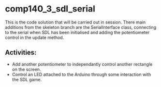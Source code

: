 # comp140_3_sdl_serial
 This is the code solution that will be carried out in session. There main additions from the skeleton branch are the SerialInterface class, connecting to the serial when SDL has been initialised and adding the potentiometer control in the update method. 

 ## Activities: 
 - Add another potentiometer to independantly control another rectangle on the screen.
 - Control an LED attached to the Arduino through some interaction with the SDL game. 
